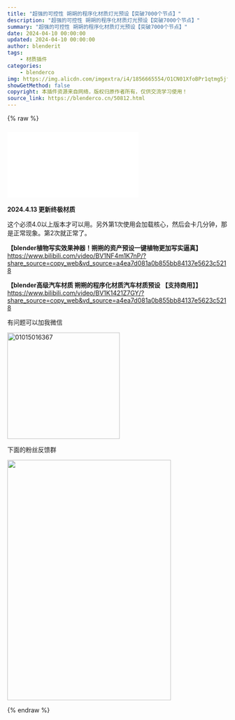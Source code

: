 ```yaml
---
title: "超强的可控性 朔朔的程序化材质灯光预设【突破7000个节点】"
description: "超强的可控性 朔朔的程序化材质灯光预设【突破7000个节点】"
summary: "超强的可控性 朔朔的程序化材质灯光预设【突破7000个节点】"
date: 2024-04-10 00:00:00
updated: 2024-04-10 00:00:00
author: blenderit
tags: 
    - 材质插件
categories:
    - blenderco
img: https://img.alicdn.com/imgextra/i4/1856665554/O1CN01XfoBPr1qtmg5jfOAf_!!1856665554.jpg
showGetMethod: false
copyright: 本插件资源来自网络，版权归原作者所有，仅供交流学习使用！
source_link: https://blenderco.cn/50812.html
---
```


{% raw %}
<h3><div id="external-video-c220554bb0" class="external-video"><iframe frameborder="0" src="//player.bilibili.com/player.html?aid=1701110930&amp;bvid=BV1BK421t7GB&amp;cid=1454200904&amp;p=1" allowfullscreen="true"></iframe></div></h3><p><strong>2024.4.13 更新终极材质</strong></p><p>这个必须4.0以上版本才可以用。另外第1次使用会加载核心，然后会卡几分钟，那是正常现象。第2次就正常了。</p><p><strong>【blender植物写实效果神器！朔朔的资产预设一键植物更加写实逼真】</strong> <a href="https://www.bilibili.com/video/BV1NF4m1K7nP/?share_source=copy_web&amp;vd_source=a4ea7d081a0b855bb84137e5623c5218">https://www.bilibili.com/video/BV1NF4m1K7nP/?share_source=copy_web&amp;vd_source=a4ea7d081a0b855bb84137e5623c5218</a></p><p><strong>【blender高级汽车材质 朔朔的程序化材质汽车材质预设 【支持商用】】</strong> <a href="https://www.bilibili.com/video/BV1K1421Z7GY/?share_source=copy_web&amp;vd_source=a4ea7d081a0b855bb84137e5623c5218">https://www.bilibili.com/video/BV1K1421Z7GY/?share_source=copy_web&amp;vd_source=a4ea7d081a0b855bb84137e5623c5218</a></p><p>有问题可以加我微信</p><p><img loading="lazy" class="" src="https://blenderco.cn/wp-content/img/2024/03/01015016367.jpg" alt="01015016367" width="257" height="243"></p><p>下面的粉丝反馈群</p><p><img loading="lazy" class="size-full wp-image-80133 alignleft" src="https://img.c4dco.com/bude/img/2024/04/20240413055543363.jpg?x-oss-process=image/auto-orient,1/quality,q_90/format,webp" alt="" width="374" height="549"></p>
<div style="display: none">blenderco</div>
{% endraw %}